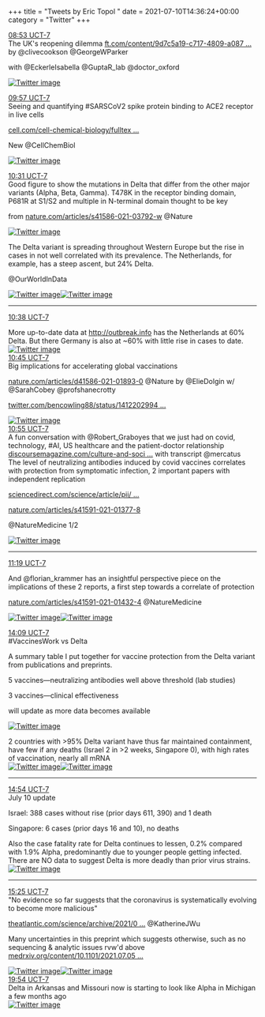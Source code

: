 +++
title = "Tweets by Eric Topol " 
date = 2021-07-10T14:36:24+00:00
category = "Twitter"
+++
<div class="tweet"> 
<div class="profile"> 
<a href="https://twitter.com/erictopol/status/1413889144011382791" target="_blank" rel="noreferer">08:53 UCT-7</a> 
</div> 
<div class="content"> 
The UK's reopening dilemma <a href="https://www.ft.com/content/9d7c5a19-c717-4809-a087-92571979c878" target="_blank" rel="noreferer">ft.com/content/9d7c5a19-c717-4809-a087 ...</a> 
 by @clivecookson @GeorgeWParker 

with @EckerleIsabella @GuptaR_lab @doctor_oxford </div> 
<a href="/twitter/erictopol/images/E58jcKbUUAIbUZ_.jpg"  ><img src="/twitter/erictopol/images/E58jcKbUUAIbUZ_.jpg" alt="Twitter image" ></img></a></div> 
<div class="tweet"> 
<div class="profile"> 
<a href="https://twitter.com/erictopol/status/1413905227686703110" target="_blank" rel="noreferer">09:57 UCT-7</a> 
</div> 
<div class="content"> 
Seeing and quantifying #SARSCoV2 spike protein binding to ACE2 receptor in live cells

<a href="https://www.cell.com/cell-chemical-biology/fulltext/S2451-9456(21)00307-X" target="_blank" rel="noreferer">cell.com/cell-chemical-biology/fulltex ...</a> 


New @CellChemBiol </div> 
<a href="/twitter/erictopol/images/E58y5zrUYAIqelV.jpg"  ><img src="/twitter/erictopol/images/E58y5zrUYAIqelV.jpg" alt="Twitter image" ></img></a></div> 
<div class="tweet"> 
<div class="profile"> 
<a href="https://twitter.com/erictopol/status/1413913780656906244" target="_blank" rel="noreferer">10:31 UCT-7</a> 
</div> 
<div class="content"> 
Good figure to show the mutations in Delta that differ from the other major variants (Alpha, Beta, Gamma). T478K in the receptor binding domain, P681R at S1/S2 and multiple in N-terminal domain thought to be key

from <a href="https://www.nature.com/articles/s41586-021-03792-w" target="_blank" rel="noreferer">nature.com/articles/s41586-021-03792-w</a> 
 @Nature </div> 
<a href="/twitter/erictopol/images/E586ZSMVoAEXols.jpg"  ><img src="/twitter/erictopol/images/E586ZSMVoAEXols.jpg" alt="Twitter image" ></img></a></div> 
<div class="thread"> 
<div class="thread-content"> 
The Delta variant is spreading throughout Western Europe but the rise in cases in not well correlated with its prevalence. The Netherlands, for example, has a steep ascent, but 24% Delta.

@OurWorldInData </div> 
<a href="/twitter/erictopol/images/E583jrXVkAMViFS.jpg"  ><img src="/twitter/erictopol/images/E583jrXVkAMViFS.jpg" alt="Twitter image" ></img></a><a href="/twitter/erictopol/images/E583sb7UYAATKH6.jpg"  ><img src="/twitter/erictopol/images/E583sb7UYAATKH6.jpg" alt="Twitter image" ></img></a><hr><div class="profile"> 
<a href="https://twitter.com/erictopol/status/1413915448643506178" target="_blank" rel="noreferer">10:38 UCT-7</a> 
</div> 
<div class="content"> 
More up-to-date data at <a href="http://outbreak.info" target="_blank" rel="noreferer">http://outbreak.info</a> 
 has the Netherlands at 60% Delta. But there Germany is also at ~60% with little rise in cases to date. </div> 
<a href="/twitter/erictopol/images/E587-RBVoAAgSEV.jpg"  ><img src="/twitter/erictopol/images/E587-RBVoAAgSEV.jpg" alt="Twitter image" ></img></a></div> 
<div class="tweet"> 
<div class="profile"> 
<a href="https://twitter.com/erictopol/status/1413917224947970055" target="_blank" rel="noreferer">10:45 UCT-7</a> 
</div> 
<div class="content"> 
Big implications for accelerating global vaccinations

<a href="https://www.nature.com/articles/d41586-021-01893-0" target="_blank" rel="noreferer">nature.com/articles/d41586-021-01893-0</a> 
 @Nature by @ElieDolgin w/ @SarahCobey @profshanecrotty 

<a href="https://twitter.com/bencowling88/status/1412202994192420868" target="_blank" rel="noreferer">twitter.com/bencowling88/status/1412202994 ...</a> 
 </div> 
<a href="/twitter/erictopol/images/E58-Kx5VcAAyB-L.jpg"  ><img src="/twitter/erictopol/images/E58-Kx5VcAAyB-L.jpg" alt="Twitter image" ></img></a></div> 
<div class="tweet"> 
<div class="profile"> 
<a href="https://twitter.com/erictopol/status/1413919810098929665" target="_blank" rel="noreferer">10:55 UCT-7</a> 
</div> 
<div class="content"> 
A fun conversation with @Robert_Graboyes that we just had on covid, technology, #AI, US healthcare and the patient-doctor relationship <a href="https://www.discoursemagazine.com/culture-and-society/2021/07/09/fortress-and-frontier-healthcares-reluctant-revolution/" target="_blank" rel="noreferer">discoursemagazine.com/culture-and-soci ...</a> 
 with transcript @mercatus</div> 
</div> 
<div class="thread"> 
<div class="thread-content"> 
The level of neutralizing antibodies induced by covid vaccines correlates with protection from symptomatic infection, 2 important papers with independent replication

<a href="https://www.sciencedirect.com/science/article/pii/S0264410X21006587?via%3Dihub" target="_blank" rel="noreferer">sciencedirect.com/science/article/pii/ ...</a> 


<a href="https://www.nature.com/articles/s41591-021-01377-8" target="_blank" rel="noreferer">nature.com/articles/s41591-021-01377-8</a> 


@NatureMedicine 1/2 </div> 
<a href="/twitter/erictopol/images/E59EvyhVEAAn2fM.jpg"  ><img src="/twitter/erictopol/images/E59EvyhVEAAn2fM.jpg" alt="Twitter image" ></img></a><hr><div class="profile"> 
<a href="https://twitter.com/erictopol/status/1413925906221916162" target="_blank" rel="noreferer">11:19 UCT-7</a> 
</div> 
<div class="content"> 
And @florian_krammer has an insightful perspective piece on the implications of these 2 reports, a first step towards a correlate of protection

<a href="https://www.nature.com/articles/s41591-021-01432-4" target="_blank" rel="noreferer">nature.com/articles/s41591-021-01432-4</a> 
 @NatureMedicine </div> 
<a href="/twitter/erictopol/images/E59FTMnVEAEETcm.jpg"  ><img src="/twitter/erictopol/images/E59FTMnVEAEETcm.jpg" alt="Twitter image" ></img></a><a href="/twitter/erictopol/images/E59FVljUcAAQAyK.jpg"  ><img src="/twitter/erictopol/images/E59FVljUcAAQAyK.jpg" alt="Twitter image" ></img></a></div> 
<div class="tweet"> 
<div class="profile"> 
<a href="https://twitter.com/erictopol/status/1413968623815647235" target="_blank" rel="noreferer">14:09 UCT-7</a> 
</div> 
<div class="content"> 
#VaccinesWork vs Delta

A summary table I put together for vaccine protection from the Delta variant from publications and preprints.

5 vaccines—neutralizing antibodies well above threshold (lab studies) 

3 vaccines—clinical effectiveness

will update as more data becomes available </div> 
<a href="/twitter/erictopol/images/E59qsFDUUAA26El.jpg"  ><img src="/twitter/erictopol/images/E59qsFDUUAA26El.jpg" alt="Twitter image" ></img></a></div> 
<div class="thread"> 
<div class="thread-content"> 
2 countries with &gt;95% Delta variant have thus far maintained containment, have few if any deaths (Israel 2 in &gt;2 weeks, Singapore 0), with high rates of vaccination, nearly all mRNA </div> 
<a href="/twitter/erictopol/images/E58dgLGVoAM_pSM.jpg"  ><img src="/twitter/erictopol/images/E58dgLGVoAM_pSM.jpg" alt="Twitter image" ></img></a><a href="/twitter/erictopol/images/E58cvmRVgAc5gB5.jpg"  ><img src="/twitter/erictopol/images/E58cvmRVgAc5gB5.jpg" alt="Twitter image" ></img></a><hr><div class="profile"> 
<a href="https://twitter.com/erictopol/status/1413979912663310336" target="_blank" rel="noreferer">14:54 UCT-7</a> 
</div> 
<div class="content"> 
July 10 update

 Israel: 388 cases without rise (prior days 611, 390) and 1 death

Singapore: 6 cases (prior days 16 and 10), no deaths</div> 
</div> 
<div class="thread"> 
<div class="thread-content"> 
Also the case fatality rate for Delta continues to lessen, 0.2% compared with 1.9% Alpha, predominantly due to younger people getting infected. There are NO data to suggest Delta is more deadly than prior virus strains. </div> 
<a href="/twitter/erictopol/images/E53kxgaVIAoXBFy.jpg"  ><img src="/twitter/erictopol/images/E53kxgaVIAoXBFy.jpg" alt="Twitter image" ></img></a><hr><div class="profile"> 
<a href="https://twitter.com/erictopol/status/1413987819622584320" target="_blank" rel="noreferer">15:25 UCT-7</a> 
</div> 
<div class="content"> 
"No evidence so far suggests that the coronavirus is systematically evolving to become more malicious"

<a href="https://www.theatlantic.com/science/archive/2021/06/coronavirus-evolution-virulence/619301/" target="_blank" rel="noreferer">theatlantic.com/science/archive/2021/0 ...</a> 
 @KatherineJWu 

Many uncertainties in this preprint which suggests otherwise, such as no sequencing &amp; analytic issues rvw'd above <a href="https://www.medrxiv.org/content/10.1101/2021.07.05.21260050v1" target="_blank" rel="noreferer">medrxiv.org/content/10.1101/2021.07.05 ...</a> 
 </div> 
<a href="/twitter/erictopol/images/E598LPSUYAUu6WH.jpg"  ><img src="/twitter/erictopol/images/E598LPSUYAUu6WH.jpg" alt="Twitter image" ></img></a><a href="/twitter/erictopol/images/E598MsiUcAEkBGv.png"  ><img src="/twitter/erictopol/images/E598MsiUcAEkBGv.png" alt="Twitter image" ></img></a></div> 
<div class="tweet"> 
<div class="profile"> 
<a href="https://twitter.com/erictopol/status/1414055508865032192" target="_blank" rel="noreferer">19:54 UCT-7</a> 
</div> 
<div class="content"> 
Delta in Arkansas and Missouri now is starting to look like Alpha in Michigan a few months ago </div> 
<a href="/twitter/erictopol/images/E5-7ymrVoAEq1Fz.jpg"  ><img src="/twitter/erictopol/images/E5-7ymrVoAEq1Fz.jpg" alt="Twitter image" ></img></a></div> 


